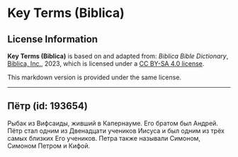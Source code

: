 # Key Terms (Biblica)

## License Information

**Key Terms (Biblica)** is based on and adapted from: _Biblica Bible Dictionary_, [Biblica, Inc.](https://www.biblica.com/), 2023, which is licensed under a [CC BY-SA 4.0 license](https://creativecommons.org/licenses/by-sa/4.0/legalcode.en).

This markdown version is provided under the same license.



--------------------------------

## Пётр (id: 193654)

Рыбак из Вифсаиды, живший в Капернауме. Его братом был Андрей. Пётр стал одним из Двенадцати учеников Иисуса и был одним из трёх самых близких Его учеников. Петра также называли Симоном, Симоном Петром и Кифой.


